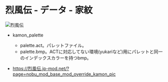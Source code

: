 # 烈風伝 - データ - 家紋

![烈風伝](https://img.shields.io/badge/烈風伝-with_PK-6479ff.svg)

- kamon_palette
  - palette.act。パレットファイル。
  - palette.bmp。ACTに対応してない環境(yukariなど)用にパレットと同一のインデックスカラーを持つbmp。
  
- https://烈風伝.jp-mod.net/?page=nobu_mod_base_mod_override_kamon_pic